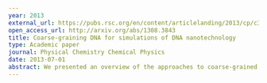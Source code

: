 ```yaml
---
year: 2013
external_url: https://pubs.rsc.org/en/content/articlelanding/2013/cp/c3cp53545b
open_access_url: http://arxiv.org/abs/1308.3843
title: Coarse-graining DNA for simulations of DNA nanotechnology
type: Academic paper
journal: Physical Chemistry Chemical Physics
date: 2013-07-01
abstract: We presented an overview of the approaches to coarse-grained modelling of physical processes involving DNA, with a focus on the coarse-grained model called oxDNA.
---
```

